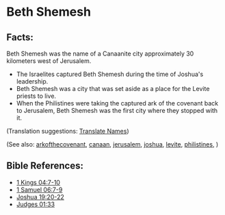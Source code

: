 # Beth Shemesh #

## Facts: ##

Beth Shemesh was the name of a Canaanite city approximately 30 kilometers west of Jerusalem.

* The Israelites captured Beth Shemesh during the time of Joshua's leadership.
* Beth Shemesh was a city that was set aside as a place for the Levite priests to live.
* When the Philistines were taking the captured ark of the covenant back to Jerusalem, Beth Shemesh was the first city where they stopped with it.

(Translation suggestions: [Translate Names](https://git.door43.org/Door43/en-ta-translate-vol1/src/master/content/translate_names.md))

(See also: [arkofthecovenant](../other/arkofthecovenant.md), [canaan](../other/canaan.md), [jerusalem](../other/jerusalem.md), [joshua](../other/joshua.md), [levite](../other/levite.md), [philistines](../other/philistines.md), )

## Bible References: ##

* [1 Kings 04:7-10](https://door43.org/en/bible/notes/1ki/04/07)
* [1 Samuel 06:7-9](https://door43.org/en/bible/notes/1sa/06/07)
* [Joshua 19:20-22](https://door43.org/en/bible/notes/jos/19/20)
* [Judges 01:33](https://door43.org/en/bible/notes/jdg/01/33)

